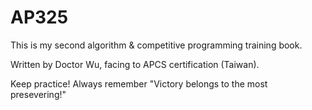 # AP325

This is my second algorithm & competitive programming training book.

Written by Doctor Wu, facing to APCS certification (Taiwan).

Keep practice! Always remember "Victory belongs to the most presevering!"
